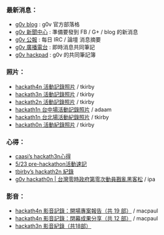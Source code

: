 <br />

### 最新消息：
* [g0v blog](http://blog.g0v.tw) : g0v 官方部落格
* [g0v 新聞中心](https://g0v.hackpad.com/ep/group/DIqWxISevBa) : 準備要發到 FB / G+ / blog 的新消息
* [g0v 公報](https://g0v.hackpad.com/ep/group/yZ9JT9UlJf4) : 每日 IRC / 論壇 消息摘要
* [g0v 廣播電台](https://g0v.hackpad.com/g0v-BroadCast--e8C6p3dQvzK) : 即時消息共同筆記
* [g0v hackpad](https://g0v.hackpad.com/) : g0v 的共同筆記簿

### 照片：

* [hackath4n 活動記錄照片](http://www.flickr.com/photos/tkirby/sets/72157635071687582/) / tkirby
* [hackath3n 活動記錄照片](http://www.flickr.com/photos/tkirby/sets/72157634022248856/) / tkirby
* [hackath2n 活動記錄照片](http://www.flickr.com/photos/tkirby/sets/72157633079209796/) / tkirby
* [hackath1n 台中場活動記錄照片](http://www.flickr.com/photos/tkirby/sets/72157633079209796/) / adaam
* [hackath1n 台北場活動紀錄照片](http://www.flickr.com/photos/tkirby/sets/72157632634102452/) / tkirby
* [hackath0n 活動紀錄照片](http://www.flickr.com/photos/tkirby/sets/72157632153043236/) / tkirby

### 心得：

* [caasi’s hackath3n心得](http://murmur.caasigd.org/post/52519795740/hackath3n) 
* [5/23 pre-hackathon活動速記](http://blog.g0v.tw/post/51282992309) 
* [tbirby’s hackath2n 紀錄](http://www.tkirby.org/blog/?p=2151)
* [g0v hackath0n | 台灣零時政府第零次動員戡亂黑客松](http://www.youtube.com/watch?v=vywVfj_3R7M) / ipa

### 影音：

* [hackath4n 影音記錄：開場專案報告（共 19 部）](http://www.youtube.com/playlist?list=PLJYQbDzKBkcKpcoQqckwKf5RMvCJ5JXtK) / macpaul
* [hackath4n 影音記錄：閉幕成果分享（共 12 部）](http://www.youtube.com/playlist?list=PLJYQbDzKBkcItv5FIYdQkf5Xko6rCbDA9) / macpaul
* [hackath3n 影音紀錄（共18部）](http://www.youtube.com/watch?v=XyRm-lNncKk&list=PLS1JHIK5Va9K-nP7gbq3C0cqG1409FpiU&feature=mh_lolz)
